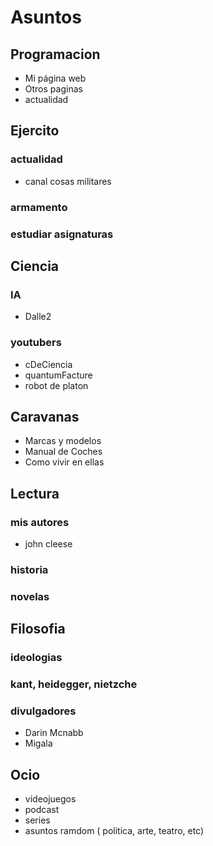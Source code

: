 # Asuntos


## Programacion
- Mi página web
- Otros paginas
- actualidad

## Ejercito
### actualidad 
- canal cosas militares 
### armamento
### estudiar asignaturas

## Ciencia
### IA
- Dalle2
### youtubers
- cDeCiencia
- quantumFacture
- robot de platon

## Caravanas
- Marcas y modelos
- Manual de Coches
- Como vivir en ellas

## Lectura
### mis autores 
 - john cleese
### historia
### novelas

## Filosofia
### ideologias
### kant, heidegger, nietzche
### divulgadores
- Darin Mcnabb
- Migala
## Ocio
- videojuegos
- podcast
- series
- asuntos ramdom ( politica, arte, teatro, etc)
